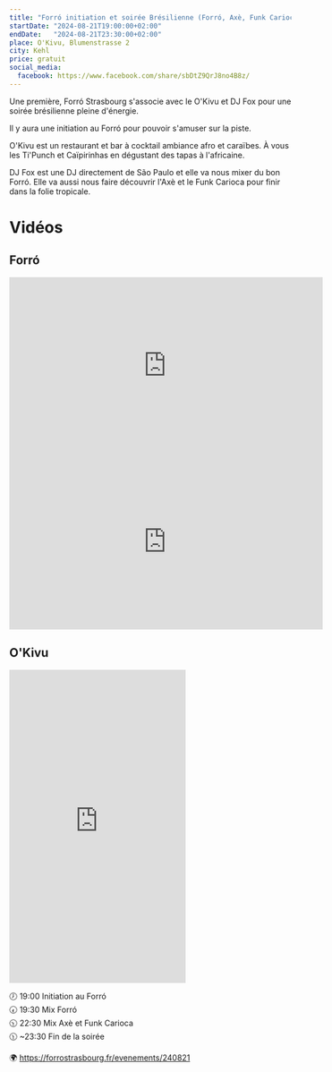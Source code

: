 ```yaml
---
title: "Forró initiation et soirée Brésilienne (Forró, Axè, Funk Carioca)"
startDate: "2024-08-21T19:00:00+02:00"
endDate:   "2024-08-21T23:30:00+02:00"
place: O'Kivu, Blumenstrasse 2
city: Kehl
price: gratuit
social_media:
  facebook: https://www.facebook.com/share/sbDtZ9QrJ8no4B8z/
---
```

Une première, Forró Strasbourg s'associe avec le O'Kivu et DJ Fox pour une soirée brésilienne pleine d'énergie.

Il y aura une initiation au Forró pour pouvoir s'amuser sur la piste.

O'Kivu est un restaurant et bar à cocktail ambiance afro et caraïbes. À vous les Ti'Punch et Caïpirinhas en dégustant des tapas à l'africaine.

DJ Fox est une DJ directement de São Paulo et elle va nous mixer du bon Forró. Elle va aussi nous faire découvrir l'Axè et le Funk Carioca pour finir dans la folie tropicale.

# Vidéos

## Forró

<iframe width="560" height="315" src="https://www.youtube.com/embed/xCM17UIY6UU" title="YouTube video player" frameborder="0" allow="accelerometer; autoplay; clipboard-write; encrypted-media; gyroscope; picture-in-picture; web-share" referrerpolicy="strict-origin-when-cross-origin" allowfullscreen></iframe>

<iframe width="560" height="315" src="https://www.youtube.com/embed/9O15k6Me0EY" title="YouTube video player" frameborder="0" allow="accelerometer; autoplay; clipboard-write; encrypted-media; gyroscope; picture-in-picture; web-share" referrerpolicy="strict-origin-when-cross-origin" allowfullscreen></iframe>

## O'Kivu

<iframe width="315" height="560" src="https://www.youtube.com/embed/7e-fV5Cj87k" title="YouTube video player" frameborder="0" allow="accelerometer; autoplay; clipboard-write; encrypted-media; gyroscope; picture-in-picture; web-share" referrerpolicy="strict-origin-when-cross-origin" allowfullscreen></iframe>


🕖 19:00 Initiation au Forró  
🕢 19:30 Mix Forró  
🕥 22:30 Mix Axè et Funk Carioca  
🕦 ~23:30 Fin de la soirée  

🌍 https://forrostrasbourg.fr/evenements/240821
